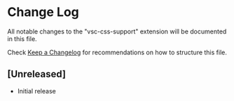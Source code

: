 # Change Log
All notable changes to the "vsc-css-support" extension will be documented in this file.

Check [Keep a Changelog](http://keepachangelog.com/) for recommendations on how to structure this file.

## [Unreleased]
- Initial release